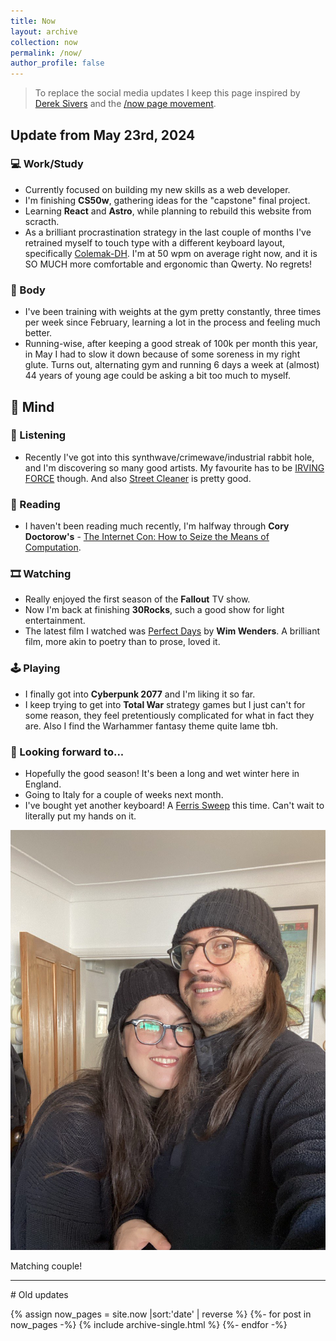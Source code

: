```yaml
---
title: Now
layout: archive
collection: now
permalink: /now/
author_profile: false
---
```


> To replace the social media updates I keep this page inspired by [Derek Sivers](http://sivers.org/) and the [/now page movement](https://nownownow.com/about).

## Update from May 23rd, 2024

### 💻 Work/Study

- Currently focused on building my new skills as a web developer.
- I'm finishing **CS50w**, gathering ideas for the "capstone" final project.
- Learning **React** and **Astro**, while planning to rebuild this website from scracth.
- As a brilliant procrastination strategy in the last couple of months I've retrained myself to touch type with a different keyboard layout, specifically [Colemak-DH](https://colemakmods.github.io/mod-dh/). I'm at 50 wpm on average right now, and it is SO MUCH more comfortable and ergonomic than Qwerty. No regrets!

### 💪 Body

- I've been training with weights at the gym pretty constantly, three times per week since February, learning a lot in the process and feeling much better.
- Running-wise, after keeping a good streak of 100k per month this year, in May I had to slow it down because of some soreness in my right glute. Turns out, alternating gym and running 6 days a week at (almost) 44 years of young age could be asking a bit too much to myself.

## 🧠 Mind

### 🎵 Listening

- Recently I've got into this synthwave/crimewave/industrial rabbit hole, and I'm discovering so many good artists. My favourite has to be [IRVING FORCE](https://irvingforce.bandcamp.com/album/deep-clean-subdivision) though. And also [Street Cleaner](https://streetcleaner.bandcamp.com) is pretty good.

### 📖 Reading

- I haven't been reading much recently, I'm halfway through **Cory Doctorow's** - [The Internet Con: How to Seize the Means of Computation](https://www.goodreads.com/book/show/120806182-the-internet-con).

### 🎞️ Watching

- Really enjoyed the first season of the **Fallout** TV show.
- Now I'm back at finishing **30Rocks**, such a good show for light entertainment.
- The latest film I watched was [Perfect Days](https://www.themoviedb.org/movie/976893-perfect-days) by **Wim Wenders**. A brilliant film, more akin to poetry than to prose, loved it.

### 🕹️ Playing

- I finally got into **Cyberpunk 2077** and I'm liking it so far.
- I keep trying to get into **Total War** strategy games but I just can't for some reason, they feel pretentiously complicated for what in fact they are. Also I find the Warhammer fantasy theme quite lame tbh.

### 🔭 Looking forward to...

- Hopefully the good season! It's been a long and wet winter here in England.
- Going to Italy for a couple of weeks next month.
- I've bought yet another keyboard! A [Ferris Sweep](https://github.com/davidphilipbarr/Sweep) this time. Can't wait to literally put my hands on it.

![me and Flavia](/assets/images/photo_2024-05-24_18-14-44.jpg)

<figcaption>Matching couple!</figcaption>

<hr>
# Old updates

{% assign now_pages = site.now |sort:'date' | reverse %}
{%- for post in now_pages -%}
{% include archive-single.html %}
{%- endfor -%}
